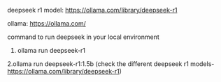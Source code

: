 
deepseek r1 model:  https://ollama.com/library/deepseek-r1

ollama: https://ollama.com/


command to run deepseek in your local environment 

1. ollama run deepseek-r1

2.ollama run deepseek-r1:1.5b  (check the different deepseek r1 models-  https://ollama.com/library/deepseek-r1)
